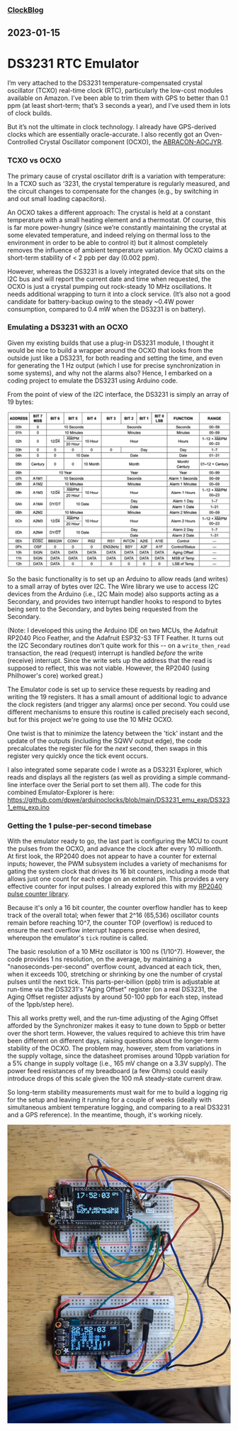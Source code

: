 ### [ClockBlog](index.html)

## 2023-01-15
# DS3231 RTC Emulator

I’m very attached to the DS3231 temperature-compensated crystal oscillator (TCXO) real-time clock (RTC), particularly the low-cost modules available on Amazon.  I’ve been able to trim them with GPS to better than 0.1 ppm (at least short-term; that’s 3 seconds a year), and I’ve used them in lots of clock builds.

But it’s not the ultimate in clock technology.  I already have GPS-derived clocks which are essentially oracle-accurate.  I also recently got an Oven-Controlled Crystal Oscillator component (OCXO), the [ABRACON-AOCJYR](https://abracon.com/Precisiontiming/AOCJYR-10.000MHz-M5625LF.pdf).

### TCXO vs OCXO
The primary cause of crystal oscillator drift is a variation with temperature: In a TCXO such as ‘3231, the crystal temperature is regularly measured, and the circuit changes to compensate for the changes (e.g., by switching in and out small loading capacitors).

An OCXO takes a different approach: The crystal is held at a constant temperature with a small heating element and a thermostat.  Of course, this is far more power-hungry (since we’re constantly maintaining the crystal at some elevated temperature, and indeed relying on thermal loss to the environment in order to be able to control it) but it almost completely removes the influence of ambient temperature variation.  My OCXO claims a short-term stability of < 2 ppb per day (0.002 ppm).

However, whereas the DS3231 is a lovely integrated device that sits on the I2C bus and will report the current date and time when requested, the OCXO is just a crystal pumping out rock-steady 10 MHz oscillations.  It needs additional wrapping to turn it into a clock service.  (It’s also not a good candidate for battery-backup owing to the steady ~0.4W power consumption, compared to 0.4 mW when the DS3231 is on battery).

### Emulating a DS3231 with an OCXO
Given my existing builds that use a plug-in DS3231 module, I thought it would be nice to build a wrapper around the OCXO that looks from the outside just like a DS3231, for both reading and setting the time, and even for generating the 1 Hz output (which I use for precise synchronization in some systems), and why not the alarms also?  Hence, I embarked on a coding project to emulate the DS3231 using Arduino code.

From the point of view of the I2C interface, the DS3231 is simply an array of 19 bytes:

![DS3231 registers](images/ds3231-registers.png)

So the basic functionality is to set up an Arduino to allow reads (and writes) to a small array of bytes over I2C.  The Wire library we use to access I2C devices from the Arduino (i.e., I2C Main mode) also supports acting as a Secondary, and provides two interrupt handler hooks to respond to bytes being sent to the Secondary, and bytes being requested from the Secondary.

(Note: I developed this using the Arduino IDE on two MCUs, the Adafruit RP2040 Pico Feather, and the Adafruit ESP32-S3 TFT Feather.  It turns out the I2C Secondary routines don't quite work for this -- on a ```write_then_read``` transaction, the read (request) interrupt is handled *before* the write (receive) interrupt.  Since the write sets up the address that the read is supposed to reflect, this was not viable.  However, the RP2040 (using Philhower's core) worked great.)

The Emulator code is set up to service these requests by reading and writing the 19 registers.  It has a small amount of additional logic to advance the clock registers (and trigger any alarms) once per second.  You could use different mechanisms to ensure this routine is called precisely each second, but for this project we're going to use the 10 MHz OCXO.

One twist is that to minimize the latency between the 'tick' instant and the update of the outputs (including the SQWV output edge), the code precalculates the register file for the *next* second, then swaps in this register very quickly once the tick event occurs.

I also integrated some separate code I wrote as a DS3231 Explorer, which reads and displays all the registers (as well as providing a simple command-line interface over the Serial port to set them all).  The code for this combined Emulator-Explorer is here:
https://github.com/dpwe/arduinoclocks/blob/main/DS3231_emu_exp/DS3231_emu_exp.ino

### Getting the 1 pulse-per-second timebase
With the emulator ready to go, the last part is configuring the MCU to count the pulses from the OCXO, and advance the clock after every 10 millionth.  At first look, the RP2040 does not appear to have a counter for external inputs; however, the PWM subsystem includes a variety of mechanisms for gating the system clock that drives its 16 bit counters, including a mode that allows just one count for each edge on an external pin.  This provides a very effective counter for input pulses.  I already explored this with my [RP2040 pulse counter library](https://github.com/dpwe/FreqCountRP2).

Because it's only a 16 bit counter, the counter overflow handler has to keep track of the overall total; when fewer that 2^16 (65,536) oscillator counts remain before reaching 10^7, the counter TOP (overflow) is reduced to ensure the next overflow interrupt happens precise when desired, whereupon the emulator's ```tick``` routine is called.

The basic resolution of a 10 MHz oscillator is 100 ns (1/10^7).  However, the code provides 1 ns resolution, on the average, by maintaining a "nanoseconds-per-second" overflow count, advanced at each tick, then, when it exceeds 100, stretching or shrinking by one the number of crystal pulses until the next tick.  This parts-per-billion (ppb) trim is adjustable at run-time via the DS3231's "Aging Offset" register (on a real DS3231, the Aging Offset register adjusts by around 50-100 ppb for each step, instead of the 1ppb/step here).

This all works pretty well, and the run-time adjusting of the Aging Offset afforded by the Synchronizer makes it easy to tune down to 5ppb or better over the short term.  However, the values required to achieve this trim have been different on different days, raising questions about the longer-term stability of the OCXO.  The problem may, however, stem from variations in the supply voltage, since the datasheet promises around 10ppb variation for a 5% change in supply voltage (i.e., 165 mV change on a 3.3V supply).  The power feed resistances of my breadboard (a few Ohms) could easily introduce drops of this scale given the 100 mA steady-state current draw.

So long-term stability measurements must wait for me to build a logging rig for the setup and leaving it running for a couple of weeks (ideally with simultaneous ambient temperature logging, and comparing to a real DS3231 and a GPS reference).  In the meantime, though, it's working nicely.

![DS3231 registers](images/ds3231-ocxo.jpg)

